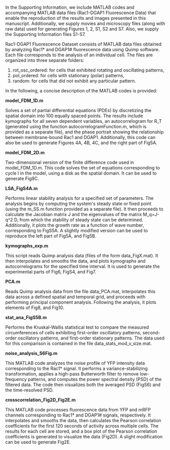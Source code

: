 In the Supporting Information, we include MATLAB codes and accompanying MATLAB data files (Rac1-DGAP1 Fluorescence Data) that enable the reproduction of the results and images presented in this manuscript. Additionally, we supply movies and microscopy files (along with raw data) used for generating Figures 1, 2, S1, S2 and S7.
Also, we supply the Supporting Information files S1-S7.

Rac1-DGAP1 Fluorescence Dataset consists of MATLAB data files obtained by analyzing Rac1* and DGAP1# fluorescence data using Quimp software. Each file corresponds to the analysis of an individual cell. The files are organized into three separate folders: 
1. rot_osc_ordered: for cells that exhibited rotating and oscillating patterns,
2. pol_ordered: for cells with stationary (polar) patterns,
3. random: for cells that did not exhibit any particular pattern.

In the following, a concise description of the MATLAB codes is provided:

**model_FDM_1D.m**

Solves a set of partial differential equations (PDEs) by discretizing the spatial domain into 100 equally spaced points. The results include kymographs for all seven dependent variables, an autocorrelogram for R_T (generated using the function autocorrelogramFunction.m, which is provided as a separate file), and the phase portrait showing the relationship between membrane-bound Rac1 and DGAP1. Additionally, this code can also be used to generate Figures 4A, 4B, 4C, and the right part of Fig5A.

**model_FDM_2D.m**

Two-dimensional version of the finite difference code used in model_FDM_1D.m. This code solves the set of equations corresponding to cycle I in the model, using a disk as the spatial domain. It can be used to generate Fig9C.

**LSA_FigS4A.m**

Performs linear stability analysis for a specified set of parameters. The analysis begins by computing the system's steady state or fixed point (using the m_SS.m function provided as a separate file). It then proceeds to calculate the Jacobian matrix J and the eigenvalues of the matrix M_q=J-q^2 D, from which the stability of steady state can be determined. Additionally, it plots the growth rate as a function of wave number, corresponding to FigS5A. A slightly modified version can be used to reproduce the left part of Fig5A, and Fig5B.

**kymographs_exp.m**

This script reads Quimp analysis data (files of the form data_FigX.mat). It then interpolates and smooths the data, and plots kymographs and autocorrelograms for the specified time interval. It is used to generate the experimental parts of Fig6, FigS4, and Fig7.

**PCA.m**

Reads Quimp analysis data from the file data_PCA.mat, interpolates this data across a defined spatial and temporal grid, and proceeds with performing principal component analysis. Following the analysis, it plots elements of Fig8, and Fig10.

**stat_ana_FigS5B.m**

Performs the Kruskal-Wallis statistical test to compare the measured circumferences of cells exhibiting first-order oscillatory patterns, second-order oscillatory patterns, and first-order stationary patterns. The data used for this comparison is contained in the file data_stats_mod_v_size.mat.

**noise_analysis_S6Fig.m**

This MATLAB code analyzes the noise profile of YFP intensity data corresponding to the Rac1* signal. It performs a variance-stabilizing transformation, applies a high-pass Butterworth filter to remove low-frequency patterns, and computes the power spectral density (PSD) of the filtered data. The code then visualizes both the averaged PSD (FigS6) and the time-resolved PSD.

**crosscorrelation_Fig2D_Fig2E.m**

This MATLAB code processes fluorescence data from YFP and mRFP channels corresponding to Rac1* and DGAP1# signals, respectively. It interpolates and smooths the data, then calculates the Pearson correlation coefficients for the first 120 seconds of activity across multiple cells. The results for each cell are stored, and a box plot of the Pearson correlation coefficients is generated to visualize the data (Fig2D). A slight modification can be used to generate Fig2E.


